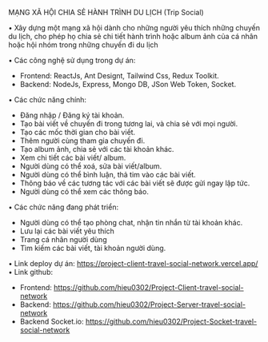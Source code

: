 MẠNG XÃ HỘI CHIA SẺ HÀNH TRÌNH DU LỊCH (Trip Social)

• Xây dựng một mạng xã hội dành cho những người yêu thích những chuyến du lịch, cho phép họ chia sẻ chi tiết hành trình hoặc album ảnh của cá nhân hoặc hội nhóm trong những chuyến đi du lịch

• Các công nghệ sử dụng trong dự án: 
  - Frontend: ReactJs, Ant Designt, Tailwind Css, Redux Toolkit.
  - Backend: NodeJs, Express, Mongo DB, JSon Web Token, Socket.

• Các chức năng chính: 
  - Đăng nhập / Đăng ký tài khoản.
  - Tạo bài viết về chuyến đi trong tương lai, và chia sẻ với mọi người.
  - Tạo các mốc thời gian cho bài viết.
  - Thêm người cùng tham gia chuyến đi.
  - Tạo album ảnh, chia sẻ với các tài khoản khác.
  - Xem chi tiết các bài viết/ album.
  - Người dùng có thể xoá, sửa bài viết/album.
  - Người dùng có thể bình luận, thả tim vào các bài viết.
  - Thông báo về các tương tác với các bài viết sẽ được gửi ngay lập tức.
  - Người dùng có thể xem các thông báo.

• Các chức năng đang phát triển:
  - Người dùng có thể tạo phòng chat, nhận tin nhắn từ tài khoản khác.
  - Lưu lại các bài viết yêu thích 
  - Trang cá nhân người dùng
  - Tìm kiếm các bài viết, tài khoản người dùng.

• Link deploy dự án: https://project-client-travel-social-network.vercel.app/
• Link github: 
  - Frontend: https://github.com/hieu0302/Project-Client-travel-social-network
  - Backend: https://github.com/hieu0302/Project-Server-travel-social-network
  - Backend Socket.io: https://github.com/hieu0302/Project-Socket-travel-social-network
